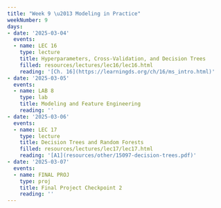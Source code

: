 ```yaml
---
title: "Week 9 \u2013 Modeling in Practice"
weekNumber: 9
days:
- date: '2025-03-04'
  events:
  - name: LEC 16
    type: lecture
    title: Hyperparameters, Cross-Validation, and Decision Trees
    filled: resources/lectures/lec16/lec16.html
    reading: '[Ch. 16](https://learningds.org/ch/16/ms_intro.html)'
- date: '2025-03-05'
  events:
  - name: LAB 8
    type: lab
    title: Modeling and Feature Engineering
    reading: ''
- date: '2025-03-06'
  events:
  - name: LEC 17
    type: lecture
    title: Decision Trees and Random Forests
    filled: resources/lectures/lec17/lec17.html
    reading: '[A1](resources/other/15097-decision-trees.pdf)'
- date: '2025-03-07'
  events:
  - name: FINAL PROJ
    type: proj
    title: Final Project Checkpoint 2
    reading: ''
---
```

